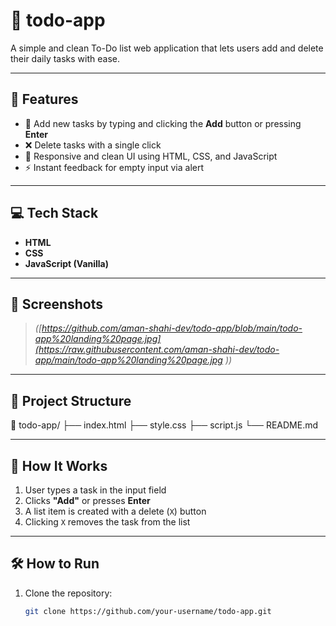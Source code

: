 # 📝 todo-app

A simple and clean To-Do list web application that lets users add and delete their daily tasks with ease.

---

## 🚀 Features

- 📌 Add new tasks by typing and clicking the **Add** button or pressing **Enter**
- ❌ Delete tasks with a single click
- 📱 Responsive and clean UI using HTML, CSS, and JavaScript
- ⚡ Instant feedback for empty input via alert

---

## 💻 Tech Stack

- **HTML**
- **CSS**
- **JavaScript (Vanilla)**

---

## 📸 Screenshots

> *([https://github.com/aman-shahi-dev/todo-app/blob/main/todo-app%20landing%20page.jpg](https://raw.githubusercontent.com/aman-shahi-dev/todo-app/main/todo-app%20landing%20page.jpg
))*

---

## 📂 Project Structure

📁 todo-app/
├── index.html
├── style.css
├── script.js
└── README.md

---

## 🧠 How It Works

1. User types a task in the input field
2. Clicks **"Add"** or presses **Enter**
3. A list item is created with a delete (`X`) button
4. Clicking `X` removes the task from the list

---

## 🛠️ How to Run

1. Clone the repository:
   ```bash
   git clone https://github.com/your-username/todo-app.git
